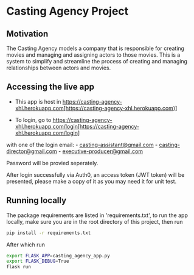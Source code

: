 # Casting Agency Project

## Motivation

The Casting Agency models a company that is responsible for creating movies and managing and assigning actors to those movies. This is a system to simplify and streamline the process of creating and managing relationships between actors and movies. 

## Accessing the live app 

* This app is host in https://casting-agency-xhl.herokuapp.com[https://casting-agency-xhl.herokuapp.com)]

* To login, go to https://casting-agency-xhl.herokuapp.com/login[https://casting-agency-xhl.herokuapp.com/login]


with one of the login email: 
    - casting-assistant@gmail.com
    - casting-director@gmail.com
    - executive-producer@gmail.com 

Password will be provied seperately. 

After login successfully via Auth0, an access token (JWT token) will be presented, please make a copy of it as you may need it for unit test. 


## Running locally

The package requirements are listed in 'requirements.txt', to run the app locally, make sure you are in the root directory of this project, then run 

```bash
pip install -r requirements.txt
```

After which run 

```bash
export FLASK_APP=casting_agency_app.py
export FLASK_DEBUG=True
flask run
```

